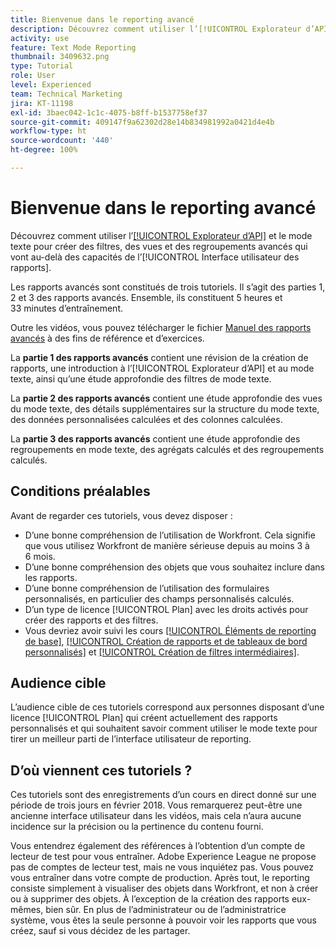 ```yaml
---
title: Bienvenue dans le reporting avancé
description: Découvrez comment utiliser l’[!UICONTROL Explorateur d’API] et le mode texte pour créer des filtres, des vues et des regroupements avancés qui vont au-delà des capacités de l’[!UICONTROL Interface utilisateur des rapports].
activity: use
feature: Text Mode Reporting
thumbnail: 3409632.png
type: Tutorial
role: User
level: Experienced
team: Technical Marketing
jira: KT-11198
exl-id: 3baec042-1c1c-4075-b8ff-b1537758ef37
source-git-commit: 409147f9a62302d28e14b834981992a0421d4e4b
workflow-type: ht
source-wordcount: '440'
ht-degree: 100%

---
```


# Bienvenue dans le reporting avancé

Découvrez comment utiliser l’[[!UICONTROL Explorateur d’API]](https://developer.adobe.com/workfront/api-explorer/) et le mode texte pour créer des filtres, des vues et des regroupements avancés qui vont au-delà des capacités de l’[!UICONTROL Interface utilisateur des rapports].

Les rapports avancés sont constitués de trois tutoriels. Il s’agit des parties 1, 2 et 3 des rapports avancés. Ensemble, ils constituent 5 heures et 33 minutes d’entraînement.

Outre les vidéos, vous pouvez télécharger le fichier [Manuel des rapports avancés](/help/assets/advanced-reporting-manual.pdf) à des fins de référence et d’exercices.

La **partie 1 des rapports avancés** contient une révision de la création de rapports, une introduction à l’[!UICONTROL Explorateur d’API] et au mode texte, ainsi qu’une étude approfondie des filtres de mode texte.

La **partie 2 des rapports avancés** contient une étude approfondie des vues du mode texte, des détails supplémentaires sur la structure du mode texte, des données personnalisées calculées et des colonnes calculées.

La **partie 3 des rapports avancés** contient une étude approfondie des regroupements en mode texte, des agrégats calculés et des regroupements calculés.

## Conditions préalables

Avant de regarder ces tutoriels, vous devez disposer :

* D’une bonne compréhension de l’utilisation de Workfront. Cela signifie que vous utilisez Workfront de manière sérieuse depuis au moins 3 à 6 mois.
* D’une bonne compréhension des objets que vous souhaitez inclure dans les rapports.
* D’une bonne compréhension de l’utilisation des formulaires personnalisés, en particulier des champs personnalisés calculés.
* D’un type de licence [!UICONTROL Plan] avec les droits activés pour créer des rapports et des filtres.
* Vous devriez avoir suivi les cours [[!UICONTROL Éléments de reporting de base]](https://experienceleague.adobe.com/docs/courses/using/workfront-u-1-2022-1-reporting.html?lang=fr), [[!UICONTROL Création de rapports et de tableaux de bord personnalisés]](https://experienceleague.adobe.com/docs/courses/using/workfront-u-1-2022-3-reporting.html?lang=fr) et [[!UICONTROL Création de filtres intermédiaires]](https://experienceleague.adobe.com/docs/courses/using/workfront-u-1-2022-2-reporting.html?lang=fr).

## Audience cible

L’audience cible de ces tutoriels correspond aux personnes disposant d’une licence [!UICONTROL Plan] qui créent actuellement des rapports personnalisés et qui souhaitent savoir comment utiliser le mode texte pour tirer un meilleur parti de l’interface utilisateur de reporting.

## D’où viennent ces tutoriels ?

Ces tutoriels sont des enregistrements d’un cours en direct donné sur une période de trois jours en février 2018. Vous remarquerez peut-être une ancienne interface utilisateur dans les vidéos, mais cela n’aura aucune incidence sur la précision ou la pertinence du contenu fourni.

Vous entendrez également des références à l’obtention d’un compte de lecteur de test pour vous entraîner. Adobe Experience League ne propose pas de comptes de lecteur test, mais ne vous inquiétez pas. Vous pouvez vous entraîner dans votre compte de production. Après tout, le reporting consiste simplement à visualiser des objets dans Workfront, et non à créer ou à supprimer des objets. À l’exception de la création des rapports eux-mêmes, bien sûr. En plus de l’administrateur ou de l’administratrice système, vous êtes la seule personne à pouvoir voir les rapports que vous créez, sauf si vous décidez de les partager.
